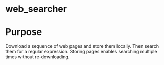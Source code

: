 # web_searcher

# Purpose
Download a sequence of web pages and store them locally.
Then search them for a regular expression.
Storing pages enables searching multiple times without re-downloading.

